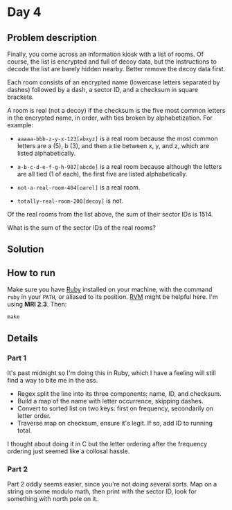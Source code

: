 # Day 4

## Problem description

Finally, you come across an information kiosk with a list of rooms. Of course,
the list is encrypted and full of decoy data, but the instructions to decode the
list are barely hidden nearby. Better remove the decoy data first.

Each room consists of an encrypted name (lowercase letters separated by dashes)
followed by a dash, a sector ID, and a checksum in square brackets.

A room is real (not a decoy) if the checksum is the five most common letters in
the encrypted name, in order, with ties broken by alphabetization. For example:

* `aaaaa-bbb-z-y-x-123[abxyz]` is a real room because the most common letters
  are a (5), b (3), and then a tie between x, y, and z, which are listed
  alphabetically.

* `a-b-c-d-e-f-g-h-987[abcde]` is a real room because although the letters are
  all tied (1 of each), the first five are listed alphabetically.
* `not-a-real-room-404[oarel]` is a real room.

* `totally-real-room-200[decoy]` is not.

Of the real rooms from the list above, the sum of their sector IDs is 1514.

What is the sum of the sector IDs of the real rooms?

## Solution

## How to run

Make sure you have [Ruby][1] installed on your machine, with the command
`ruby` in your `PATH`, or aliased to its position. [RVM][2] might be helpful
here. I'm using **MRI 2.3**. Then:

`make`

## Details

### Part 1

It's past midnight so I'm doing this in Ruby, which I have a feeling will still
find a way to bite me in the ass.

* Regex split the line into its three components: name, ID, and checksum.
* Build a map of the name with letter occurrence, skipping dashes.
* Convert to sorted list on two keys: first on frequency, secondarily on letter
  order.
* Traverse map on checksum, ensure it's legit. If so, add ID to running total.

I thought about doing it in C but the letter ordering after the frequency
ordering just seemed like a collosal hassle.

### Part 2

Part 2 oddly seems easier, since you're not doing several sorts. Map on a string
on some modulo math, then print with the sector ID, look for something with north
pole on it.

  [1]: https://www.ruby-lang.org/en/
  [2]: https://rvm.io/
